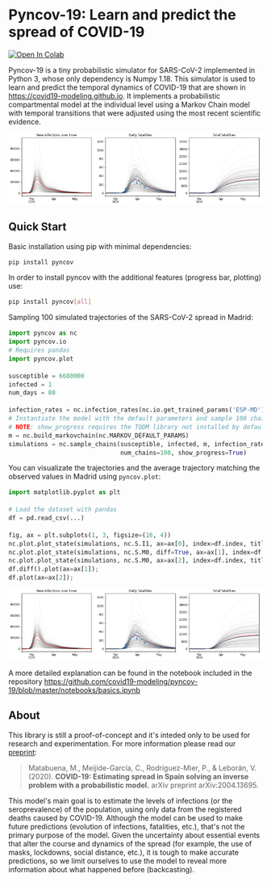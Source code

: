 # Pyncov-19: Learn and predict the spread of COVID-19
[![Open In Colab](https://colab.research.google.com/assets/colab-badge.svg)](https://colab.research.google.com/drive/1LzTsXcisv_v_w4q6o9GxvuAzToExFGaG?usp=sharing)

Pyncov-19 is a tiny probabilistic simulator for SARS-CoV-2 implemented in Python 3, whose only dependency is Numpy 1.18.
This simulator is used to learn and predict the temporal dynamics of COVID-19 that are shown in https://covid19-modeling.github.io. It implements a probabilistic compartmental model at the individual level using a Markov Chain model with temporal transitions that were adjusted using the most recent scientific evidence.

![](https://github.com/covid19-modeling/pyncov-19/raw/master/notebooks/assets/madrid_example.png)

## Quick Start

Basic installation using pip with minimal dependencies:

```bash
pip install pyncov
```

In order to install pyncov with the additional features (progress bar, plotting) use:

```bash
pip install pyncov[all]
```

Sampling 100 simulated trajectories of the SARS-CoV-2 spread in Madrid:

```python
import pyncov as nc
import pyncov.io
# Requires pandas
import pyncov.plot

susceptible = 6680000
infected = 1
num_days = 80

infection_rates = nc.infection_rates(nc.io.get_trained_params('ESP-MD'), num_days=60)
# Instantiate the model with the default parameters and sample 100 chains
# NOTE: show_progress requires the TQDM library not installed by default.
m = nc.build_markovchain(nc.MARKOV_DEFAULT_PARAMS)
simulations = nc.sample_chains(susceptible, infected, m, infection_rates, 
                               num_chains=100, show_progress=True)

```

You can visualizate the trajectories and the average trajectory matching the observed values in Madrid using `pyncov.plot`:

```python
import matplotlib.pyplot as plt

# Load the dataset with pandas
df = pd.read_csv(...)

fig, ax = plt.subplots(1, 3, figsize=(16, 4))
nc.plot.plot_state(simulations, nc.S.I1, ax=ax[0], index=df.index, title="New infections over time")
nc.plot.plot_state(simulations, nc.S.M0, diff=True, ax=ax[1], index=df.index, title="Daily fatalities")
nc.plot.plot_state(simulations, nc.S.M0, ax=ax[2], index=df.index, title="Total fatalities")
df.diff().plot(ax=ax[1]);
df.plot(ax=ax[2]);
```
![](https://github.com/covid19-modeling/pyncov-19/raw/master/notebooks/assets/madrid_example.png)

A more detailed explanation can be found in the notebook included in the repository https://github.com/covid19-modeling/pyncov-19/blob/master/notebooks/basics.ipynb



## About

This library is still a proof-of-concept and it's inteded only to be used for research and experimentation. For more information please read our [preprint](https://arxiv.org/abs/2004.13695):

> Matabuena, M., Meijide-García, C., Rodríguez-Mier, P., & Leborán, V. (2020). 
**COVID-19: Estimating spread in Spain solving an inverse problem with a probabilistic model.**
arXiv preprint arXiv:2004.13695.


This model's main goal is to estimate the levels of infections (or the seroprevalence) of the population, using only data from the registered deaths caused by COVID-19. Although the model can be used to make future predictions (evolution of infections, fatalities, etc.), that's not the primary purpose of the model. Given the uncertainty about essential events that alter the course and dynamics of the spread (for example, the use of masks, lockdowns, social distance, etc.), it is tough to make accurate predictions, so we limit ourselves to use the model to reveal more information about what happened before (backcasting).
